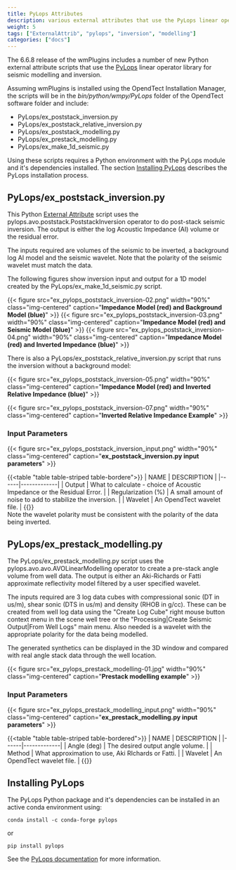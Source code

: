 ```yaml
---
title: PyLops Attributes
description: various external attributes that use the PyLops linear operator library
weight: 5
tags: ["ExternalAttrib", "pylops", "inversion", "modelling"]
categories: ["docs"]
---
```


The 6.6.8 release of the wmPlugins includes a number of new Python external attribute scripts that use the [PyLops](https://pylops.readthedocs.io/en/latest/)
linear operator library for seismic modelling and inversion.

Assuming wmPlugins is installed using the OpendTect Installation Manager, the scripts will be in the *bin/python/wmpy/PyLops* folder
of the OpendTect software folder and include:

-  PyLops/ex_poststack_inversion.py
-  PyLops/ex_poststack_relative_inversion.py
-  PyLops/ex_poststack_modelling.py
-  PyLops/ex_prestack_modelling.py
-  PyLops/ex_make_1d_seismic.py

Using these scripts requires a Python environment with the PyLops module and it's dependencies installed. The section
[Installing PyLops](#installing-pylops) describes the PyLops installation process.

## PyLops/ex_poststack_inversion.py

This Python [External Attribute](../../plugins/externalattrib) script uses the pylops.avo.poststack.PoststackInversion operator to do
post-stack seismic inversion. The output is either the log Acoustic Impedance (AI) volume or the residual error.

The inputs required are volumes of the seismic to be inverted, a background log AI model and the seismic wavelet. Note that the polarity
of the seismic wavelet must match the data.

The following figures show inversion input and output for a 1D model created by the PyLops/ex_make_1d_seismic.py script.

{{< figure src="ex_pylops_poststack_inversion-02.png" width="90%" class="img-centered" caption="**Impedance Model (red) and Background Model (blue)**" >}}
{{< figure src="ex_pylops_poststack_inversion-03.png" width="90%" class="img-centered" caption="**Impedance Model (red) and Seismic Model (blue)**" >}}
{{< figure src="ex_pylops_poststack_inversion-04.png" width="90%" class="img-centered" caption="**Impedance Model (red) and Inverted Impedance (blue)**" >}}

There is also a PyLops/ex_poststack_relative_inversion.py script that runs the inversion without a background model:

{{< figure src="ex_pylops_poststack_inversion-05.png" width="90%" class="img-centered" caption="**Impedance Model (red) and Inverted Relative Impedance (blue)**" >}}

{{< figure src="ex_pylops_poststack_inversion-07.png" width="90%" class="img-centered" caption="**Inverted Relative Impedance Example**" >}}

### Input Parameters
{{< figure src="ex_pylops_poststack_inversion_input.png" width="90%" class="img-centered" caption="**ex_poststack_inversion.py input parameters**" >}}

{{<table "table table-striped table-bordere">}}
| NAME | DESCRIPTION |
|------|-------------|
| Output | What to calculate - choice of Acoustic Impedance or the Residual Error. |
| Regularization (%) | A small amount of noise to add to stabilize the inversion. |
| Wavelet | An OpendTect wavelet file. |
{{</table>}}
</br>
Note the wavelet polarity must be consistent with the polarity of the data being inverted.

## PyLops/ex_prestack_modelling.py

The PyLops/ex_prestack_modelling.py script uses the pylops.avo.avo.AVOLinearModelling operator to create a pre-stack angle volume
from well data. The output is either an Aki-Richards or Fatti approximate reflectivity model filtered by a user specified wavelet.

The inputs required are 3 log data cubes with compressional sonic (DT in us/m), shear sonic (DTS in us/m) and density (RHOB in g/cc). These
can be created from well log data using the "Create Log Cube" right mouse button context menu in the scene well tree or the
"Processing|Create Seismic Output|From Well Logs" main menu. Also needed is a wavelet with the appropriate polarity for the data being modelled.

The generated synthetics can be displayed in the 3D window and compared with real angle stack data through the well location.

{{< figure src="ex_pylops_prestack_modelling-01.jpg" width="90%" class="img-centered" caption="**Prestack modelling example**" >}}

### Input Parameters
{{< figure src="ex_pylops_prestack_modelling_input.png" width="90%" class="img-centered" caption="**ex_prestack_modelling.py input parameters**" >}}

{{<table "table table-striped table-bordered">}}
| NAME | DESCRIPTION |
|------|-------------|
| Angle (deg) | The desired output angle volume. |
| Method | What approximation to use, Aki RIchards or Fatti. |
| Wavelet | An OpendTect wavelet file. |
{{</table>}}

## Installing PyLops
The PyLops Python package and it's dependencies can be installed in an active conda environment using:

```
conda install -c conda-forge pylops
```
or

```
pip install pylops
```
See the [PyLops documentation](https://pylops.readthedocs.io/en/latest/installation.html) for more information.


